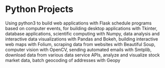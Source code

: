 # Python Projects

Using python3 to build web applications with Flask
 schedule programs based on computer events, 
 for building desktop applications with Tkinter, 
 database applications, 
 scientific computing with Numpy, 
 data analysis and interactive data visualizations with Pandas and Bokeh, 
 building interactive web maps with Folium, 
 scraping data from websites with Beautiful Soup, 
 computer vision with OpenCV, sending automated emails with Smtplib, 
 download data from various data service APIs, 
 analyze and visualize stock market data, 
 batch geocoding of addresses with Geopy